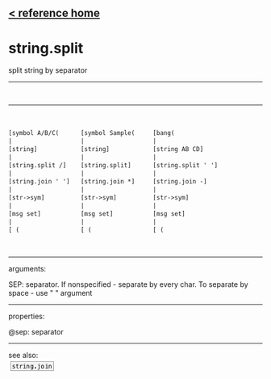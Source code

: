 [< reference home](ceammc_lib.html)
---

# string.split


split string by separator

---

<br>


---


```


[symbol A/B/C(      [symbol Sample(     [bang(
|                   |                   |
[string]            [string]            [string AB CD]
|                   |                   |
[string.split /]    [string.split]      [string.split ' ']
|                   |                   |
[string.join ' ']   [string.join *]     [string.join -]
|                   |                   |
[str->sym]          [str->sym]          [str->sym]
|                   |                   |
[msg set]           [msg set]           [msg set]
|                   |                   |
[ (                 [ (                 [ (

            
```

---
arguments:

SEP: separator. If nonspecified - separate by every char.
            To separate by space - use &#34; &#34; argument<br>

---
properties:

@sep: separator<br>

---
see also:<br>
[![string.join](img/object_string.join.png)](string.join.html)
